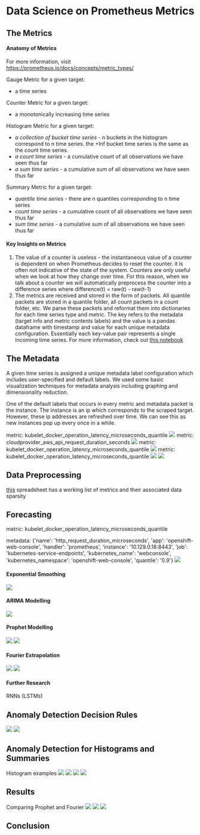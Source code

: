 # Data Science on Prometheus Metrics
## **The Metrics**
#### Anatomy of Metrics
For more information, visit https://prometheus.io/docs/concepts/metric_types/

Gauge Metric for a given target:
  * a time series

Counter Metric for a given target:
* a monotonically increasing time series

Histogram Metric for a given target:
* *a collection of bucket time series* -  n buckets in the histogram correspond to n time series. the +Inf bucket time series is the same as the count time series.
* *a count time series* -
a cumulative count of all observations we have seen thus far
* *a sum time series* - a cumulative sum of all observations we have seen thus far

Summary Metric for a given target:
* *quantile time series* - there are n quantiles corresponding to n time series
* *count time series* - a cumulative count of all observations we have seen thus far
* *sum time series* - a cumulative sum of all observations we have seen thus far

#### Key Insights on Metrics
1. The value of a counter is useless - the instantaneous value of a counter is dependent on when Prometheus decides to reset the counter. it is often not indicative of the state of the system. Counters are only useful when we look at how they change over time. For this reason, when we talk about a counter we will automatically preprocess the counter into a difference series where difference(t) = raw(t) - raw(t-1)
2. The metrics are received and stored in the form of packets. All quantile packets are stored in a quantile folder, all count packets in a count folder, etc. We parse these packets and reformat them into dictionaries for each time series type and metric. The key refers to the metadata (target info and metric contents labels) and the value is a pandas dataframe with timestamp and value for each unique metadata configuration. Essentially each key-value pair represents a single incoming time series. For more information, check out [this notebook]()

## **The Metadata**

A given time series is assigned a unique metadata label configuration which includes user-specified and default labels. We used some basic visualization techniques for metadata analysis including graphing and dimensionality reduction.

One of the default labels that occurs in every metric and metadata packet is the instance. The instance is an ip which corresponds to the scraped target. However, these ip addresses are refreshed over time. We can see this as new instances pop up every once in a while.

metric: kubelet_docker_operation_latency_microseconds_quantile
![](imgs/metadata_instance_label_kubelet_docker.png)
metric: cloudprovider_aws_api_request_duration_seconds
![](imgs/metadata_instance_label_cloudprovider_aws_api_request_duration_seconds.png)
metric: kubelet_docker_operation_latency_microseconds_quantile
![](imgs/metadata_operation_label_kubelet_docker.png)
metric: kubelet_docker_operation_latency_microseconds_quantile
![](imgs/t_sne_embedding2.png)
![](imgs/t-sne_embedding.png)

## **Data Preprocessing**
[this](https://docs.google.com/spreadsheets/d/1CB14X5xd1dPH2x9m_ko_2rfz6BrilPZPYcJA_kQWBUo/edit?usp=sharing) spreadsheet has a working list of metrics and their associated data sparsity
## **Forecasting**
metric: kubelet_docker_operation_latency_microseconds_quantile

metadata: {'name': 'http_request_duration_microseconds', 'app': 'openshift-web-console', 'handler': 'prometheus', 'instance': '10.129.0.18:8443', 'job': 'kubernetes-service-endpoints', 'kubernetes_name': 'webconsole', 'kubernetes_namespace': 'openshift-web-console', 'quantile': '0.9'}
![](imgs/forecasting_data.png)
#### Exponential Smoothing

![](imgs/exp_smoothing3.png)
#### ARIMA Modelling
![](imgs/arima3.png)
#### Prophet Modelling
![](imgs/prophet.png)
![](imgs/prophet3.png)
#### Fourier Extrapolation
![](imgs/fourier3.png)
![](imgs/fourier4.png)
#### Further Research
RNNs (LSTMs)

## **Anomaly Detection Decision Rules**
![](imgs/anomaly_detection1.png)
![](imgs/anomaly_detection2.png)

## **Anomaly Detection for Histograms and Summaries**
Histogram examples
![](imgs/histogram_graph.png)
![](imgs/histogram_graph2.png)
![](imgs/summary_graph3.png)
![](imgs/summary_graph4.png)
## **Results**
Comparing Prophet and Fourier
![](imgs/compare_prophet_fourier4.png)
![](imgs/compare_prophet_fourier5.png)
![](imgs/compare_prophet_fourier3.png)
## **Conclusion**
